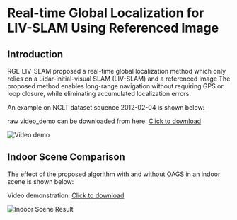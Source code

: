 # Real-time Global Localization for LIV-SLAM Using Referenced Image

## Introduction
RGL-LIV-SLAM proposed a real-time global localization method which only relies on a Lidar-initial-visual SLAM (LIV-SLAM) and a referenced image
The proposed method enables long-range navigation without requiring GPS or loop closure, while eliminating accumulated localization errors.

An example on NCLT dataset squence 2012-02-04 is shown below:

raw video_demo can be downloaded from here: [Click to download](https://github.com/yao-yating/RGL-LIV-SLAM/blob/main/video_demo.avi)

![Video demo](https://github.com/yao-yating/RGL-LIV-SLAM/blob/main/videos/video_demo.gif)

## Indoor Scene Comparison

The effect of the proposed algorithm with and without OAGS in an indoor scene is shown below:

Video demonstration: [Click to download](https://github.com/yao-yating/RGL-LIV-SLAM/blob/main/videos/indoor.avi)

![Indoor Scene Result](https://github.com/yao-yating/RGL-LIV-SLAM/blob/main/videos/indoor.gif)
